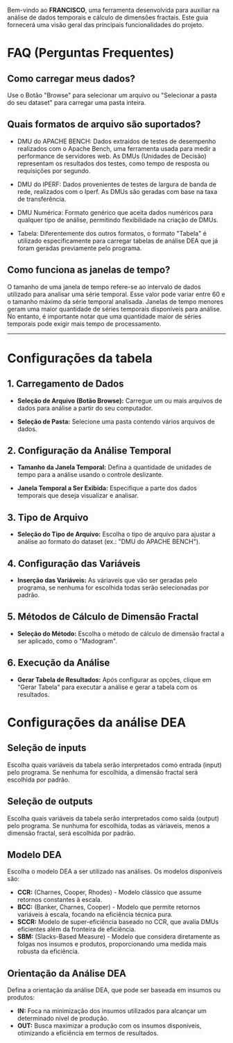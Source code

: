 Bem-vindo ao **FRANCISCO**, uma ferramenta desenvolvida para auxiliar na análise de dados temporais e cálculo de dimensões fractais. Este guia fornecerá uma visão geral das principais funcionalidades do projeto.

# FAQ (Perguntas Frequentes)
## Como carregar meus dados?

Use o Botão "Browse" para selecionar um arquivo ou "Selecionar a pasta do seu dataset" para carregar uma pasta inteira.

## Quais formatos de arquivo são suportados?

* DMU do APACHE BENCH:
Dados extraídos de testes de desempenho realizados com o Apache Bench, uma ferramenta usada para medir a performance de servidores web. As DMUs (Unidades de Decisão) representam os resultados dos testes, como tempo de resposta ou requisições por segundo.

* DMU do IPERF:
Dados provenientes de testes de largura de banda de rede, realizados com o Iperf. As DMUs são geradas com base na taxa de transferência.

* DMU Numérica:
Formato genérico que aceita dados numéricos para qualquer tipo de análise, permitindo flexibilidade na criação de DMUs.

* Tabela:
Diferentemente dos outros formatos, o formato "Tabela" é utilizado especificamente para carregar tabelas de análise DEA que já foram geradas previamente pelo programa.

## Como funciona as janelas de tempo?
O tamanho de uma janela de tempo refere-se ao intervalo de dados utilizado para analisar uma série temporal. Esse valor pode variar entre 60 e o tamanho máximo da série temporal analisada. Janelas de tempo menores geram uma maior quantidade de séries temporais disponíveis para análise. No entanto, é importante notar que uma quantidade maior de séries temporais pode exigir mais tempo de processamento.

---
# Configurações da tabela
## 1. Carregamento de Dados

* **Seleção de Arquivo (Botão Browse):** Carregue um ou mais arquivos de dados para análise a partir do seu computador.
  
* **Seleção de Pasta:** Selecione uma pasta contendo vários arquivos de dados.

##  2. Configuração da Análise Temporal

* **Tamanho da Janela Temporal:** Defina a quantidade de unidades de tempo para a análise usando o controle deslizante.

* **Janela Temporal a Ser Exibida:** Especifique a parte dos dados temporais que deseja visualizar e analisar.

## 3. Tipo de Arquivo

* **Seleção do Tipo de Arquivo:** Escolha o tipo de arquivo para ajustar a análise ao formato do dataset (ex.: "DMU do APACHE BENCH").

## 4. Configuração das Variáveis

* **Inserção das Variáveis:** As váriaveis que vão ser geradas pelo programa, se nenhuma for escolhida todas serão selecionadas por padrão.

## 5. Métodos de Cálculo de Dimensão Fractal

* **Seleção do Método:** Escolha o método de cálculo de dimensão fractal a ser aplicado, como o "Madogram".

## 6. Execução da Análise

* **Gerar Tabela de Resultados:** Após configurar as opções, clique em "Gerar Tabela" para executar a análise e gerar a tabela com os resultados.

# Configurações da análise DEA
## Seleção de inputs
Escolha quais variáveis da tabela serão interpretados como entrada (input) pelo programa. Se nenhuma for escolhida, a dimensão fractal será escolhida por padrão.
## Seleção de outputs
Escolha quais variáveis da tabela serão interpretados como saida (output) pelo programa. Se nunhuma for escolhida, todas as váriaveis, menos a dimensão fractal, será escolhida por padrão.
## Modelo DEA

Escolha o modelo DEA a ser utilizado nas análises. Os modelos disponíveis são:

* **CCR:** (Charnes, Cooper, Rhodes) - Modelo clássico que assume retornos constantes à escala.
* **BCC:** (Banker, Charnes, Cooper) - Modelo que permite retornos variáveis à escala, focando na eficiência técnica pura.
* **SCCR:** Modelo de super-eficiência baseado no CCR, que avalia DMUs eficientes além da fronteira de eficiência.
* **SBM:** (Slacks-Based Measure) - Modelo que considera diretamente as folgas nos insumos e produtos, proporcionando uma medida mais robusta da eficiência.

## Orientação da Análise DEA

Defina a orientação da análise DEA, que pode ser baseada em insumos ou produtos:

* **IN:** Foca na minimização dos insumos utilizados para alcançar um determinado nível de produção.
* **OUT:** Busca maximizar a produção com os insumos disponíveis, otimizando a eficiência em termos de resultados.


